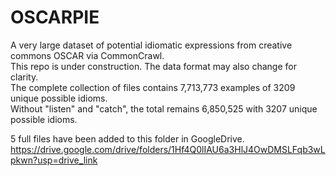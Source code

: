 # OSCARPIE
A very large dataset of potential idiomatic expressions from creative commons OSCAR via CommonCrawl. </br>
This repo is under construction. The data format may also change for clarity. </br> 
The complete collection of files contains 7,713,773 examples of 3209 unique possible idioms. </br>
Without "listen" and "catch", the total remains 6,850,525 with 3207 unique possible idioms.</br>

5 full files have been added to this folder in GoogleDrive. </br>
https://drive.google.com/drive/folders/1Hf4Q0lIAU6a3HlJ4OwDMSLFqb3wLpkwn?usp=drive_link
    
